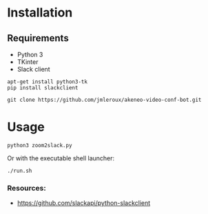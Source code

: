 # Installation

## Requirements

* Python 3
* TKinter
* Slack client

```
apt-get install python3-tk
pip install slackclient
```

```
git clone https://github.com/jmleroux/akeneo-video-conf-bot.git
```

# Usage

```
python3 zoom2slack.py
```

Or with the executable shell launcher:

```
./run.sh
```

[Screen 01]: doc/img/screenshot-01.png
[Screen 02]: doc/img/screenshot-02.png

### Resources:

* https://github.com/slackapi/python-slackclient
